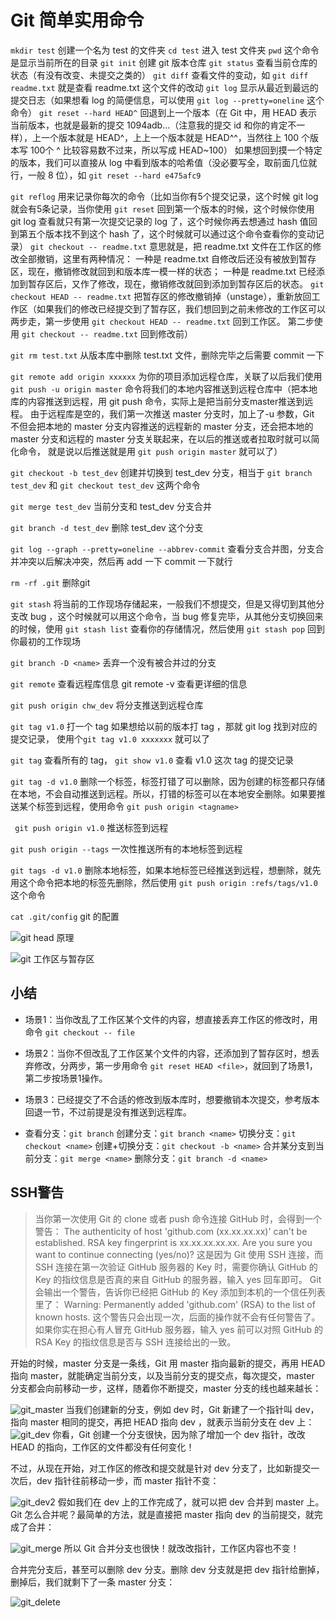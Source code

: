 # Git 简单实用命令

`mkdir test` 
创建一个名为 test 的文件夹
`cd test` 
进入 test 文件夹
`pwd` 
这个命令是显示当前所在的目录
`git init` 
创建 git 版本仓库
`git status` 
查看当前仓库的状态（有没有改变、未提交之类的）
`git diff` 
查看文件的变动，如 `git diff readme.txt` 就是查看 readme.txt 这个文件的改动
`git log` 
显示从最近到最远的提交日志（如果想看 log 的简便信息，可以使用 `git log --pretty=oneline` 这个命令）
`git reset --hard HEAD^` 
回退到上一个版本（在 Git 中，用 HEAD 表示当前版本，也就是最新的提交 1094adb...（注意我的提交 id 和你的肯定不一样），上一个版本就是 HEAD^，上上一个版本就是 HEAD^^，当然往上 100 个版本写 100个 ^ 比较容易数不过来，所以写成 HEAD~100）
如果想回到摸一个特定的版本，我们可以直接从 log 中看到版本的哈希值（没必要写全，取前面几位就行，一般 8 位），如 `git reset --hard e475afc9`

`git reflog` 
用来记录你每次的命令（比如当你有5个提交记录，这个时候 git log 就会有5条记录，当你使用 `git reset` 回到第一个版本的时候，这个时候你使用 git log 查看就只有第一次提交记录的 log 了，这个时候你再去想通过 hash 值回到第五个版本找不到这个 hash 了，这个时候就可以通过这个命令查看你的变动记录）
`git checkout -- readme.txt` 意思就是，把 readme.txt 文件在工作区的修改全部撤销，这里有两种情况：
一种是 readme.txt 自修改后还没有被放到暂存区，现在，撤销修改就回到和版本库一模一样的状态；
一种是 readme.txt 已经添加到暂存区后，又作了修改，现在，撤销修改就回到添加到暂存区后的状态。
`git checkout HEAD -- readme.txt` 
把暂存区的修改撤销掉（unstage），重新放回工作区（如果我们的修改已经提交到了暂存区，我们想回到之前未修改的工作区可以两步走，第一步使用 `git checkout HEAD -- readme.txt` 回到工作区。 第二步使用 `git checkout -- readme.txt` 回到修改前）

`git rm test.txt` 从版本库中删除 test.txt 文件，删除完毕之后需要 commit 一下

`git remote add origin xxxxxx`
 为你的项目添加远程仓库，关联了以后我们使用 `git push -u origin master` 命令将我们的本地内容推送到远程仓库中（把本地库的内容推送到远程，用 git push 命令，实际上是把当前分支master推送到远程。
由于远程库是空的，我们第一次推送 master 分支时，加上了-u 参数，Git 不但会把本地的 master 分支内容推送的远程新的 master 分支，还会把本地的 master 分支和远程的 master 分支关联起来，在以后的推送或者拉取时就可以简化命令， 就是说以后推送就是用 `git push origin master` 就可以了）

`git checkout -b test_dev`
 创建并切换到 test_dev 分支，相当于 `git branch test_dev` 和 `git checkout test_dev` 这两个命令

`git merge test_dev` 当前分支和 test_dev 分支合并

`git branch -d test_dev` 删除 test_dev 这个分支

`git log --graph --pretty=oneline --abbrev-commit`
 查看分支合并图，分支合并冲突以后解决冲突，然后再 add 一下 commit 一下就行

`rm -rf .git`
 删除git

`git stash` 
将当前的工作现场存储起来，一般我们不想提交，但是又得切到其他分支改 bug ，这个时候就可以用这个命令，当 bug 修复完毕，从其他分支切换回来的时候，使用 `git stash list` 查看你的存储情况，然后使用 `git stash pop` 回到你最初的工作现场

`git branch -D <name>`
 丢弃一个没有被合并过的分支

`git remote`
 查看远程库信息 git remote -v 查看更详细的信息

`git push origin chw_dev`
 将分支推送到远程仓库

`git tag v1.0`
 打一个 tag 如果想给以前的版本打 tag ，那就 git log 找到对应的提交记录， 使用个`git tag v1.0 xxxxxxx` 就可以了
 
 `git tag`
  查看所有的 tag， `git show v1.0` 查看 v1.0 这次 tag 的提交记录
 
 `git tag -d v1.0`
  删除一个标签，标签打错了可以删除，因为创建的标签都只存储在本地，不会自动推送到远程。所以，打错的标签可以在本地安全删除。如果要推送某个标签到远程，使用命令 `git push origin <tagname>`
 
` git push origin v1.0`
 推送标签到远程
 
 `git push origin --tags`
  一次性推送所有的本地标签到远程
 
 `git tags -d v1.0`
  删除本地标签，如果本地标签已经推送到远程，想删除，就先用这个命令把本地的标签先删除，然后使用 `git push origin :refs/tags/v1.0` 这个命令
 
 `cat .git/config`
  git 的配置

![git head 原理](https://github.com/loveway/LearnBlog/blob/master/Notes/Git/picture/git_head.png)

![git 工作区与暂存区](https://github.com/loveway/LearnBlog/blob/master/Notes/Git/picture/git_stash.png)

## 小结
* 场景1：当你改乱了工作区某个文件的内容，想直接丢弃工作区的修改时，用命令 `git checkout -- file`

* 场景2：当你不但改乱了工作区某个文件的内容，还添加到了暂存区时，想丢弃修改，分两步，第一步用命令 `git reset HEAD <file>`，就回到了场景1，第二步按场景1操作。

* 场景3：已经提交了不合适的修改到版本库时，想要撤销本次提交，参考版本回退一节，不过前提是没有推送到远程库。

* 查看分支：`git branch`
创建分支：`git branch <name>`
切换分支：`git checkout <name>`
创建+切换分支：`git checkout -b <name>`
合并某分支到当前分支：`git merge <name>`
删除分支：`git branch -d <name>`
## SSH警告
> 当你第一次使用 Git 的 clone 或者 push 命令连接 GitHub 时，会得到一个警告：
The authenticity of host 'github.com (xx.xx.xx.xx)' can't be established.
RSA key fingerprint is xx.xx.xx.xx.xx.
Are you sure you want to continue connecting (yes/no)?
这是因为 Git 使用 SSH 连接，而 SSH 连接在第一次验证 GitHub 服务器的 Key 时，需要你确认 GitHub 的 Key 的指纹信息是否真的来自 GitHub 的服务器，输入 yes 回车即可。
 Git 会输出一个警告，告诉你已经把 GitHub 的 Key 添加到本机的一个信任列表里了：
Warning: Permanently added 'github.com' (RSA) to the list of known hosts.
这个警告只会出现一次，后面的操作就不会有任何警告了。
如果你实在担心有人冒充 GitHub 服务器，输入 yes 前可以对照 GitHub 的 RSA Key 的指纹信息是否与 SSH 连接给出的一致。

开始的时候，master 分支是一条线，Git 用 master 指向最新的提交，再用 HEAD 指向 master，就能确定当前分支，以及当前分支的提交点，每次提交，master 分支都会向前移动一步，这样，随着你不断提交，master 分支的线也越来越长：

![git_master](https://github.com/loveway/LearnBlog/blob/master/Notes/Git/picture/git_master.png)
当我们创建新的分支，例如 dev 时，Git 新建了一个指针叫 dev，指向 master 相同的提交，再把 HEAD 指向 dev ，就表示当前分支在 dev 上：
![git_dev](https://github.com/loveway/LearnBlog/blob/master/Notes/Git/picture/git_dev.png)
你看，Git 创建一个分支很快，因为除了增加一个 dev 指针，改改 HEAD 的指向，工作区的文件都没有任何变化！

不过，从现在开始，对工作区的修改和提交就是针对 dev 分支了，比如新提交一次后，dev 指针往前移动一步，而 master 指针不变：

![git_dev2](https://github.com/loveway/LearnBlog/blob/master/Notes/Git/picture/git_dev2.png)
假如我们在 dev 上的工作完成了，就可以把 dev 合并到 master 上。Git 怎么合并呢？最简单的方法，就是直接把 master 指向 dev 的当前提交，就完成了合并：

![git_merge](https://github.com/loveway/LearnBlog/blob/master/Notes/Git/picture/git_merge.png)
所以 Git 合并分支也很快！就改改指针，工作区内容也不变！

合并完分支后，甚至可以删除 dev 分支。删除 dev 分支就是把 dev 指针给删掉，删掉后，我们就剩下了一条 master 分支：

![git_delete](https://github.com/loveway/LearnBlog/blob/master/Notes/Git/picture/git_delete_dev.png)

